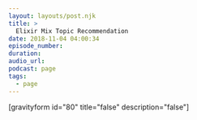 ```yaml
---
layout: layouts/post.njk
title: >
  Elixir Mix Topic Recommendation
date: 2018-11-04 04:00:34
episode_number:
duration:
audio_url:
podcast: page
tags:
  - page
---
```


[gravityform id="80" title="false" description="false"]
